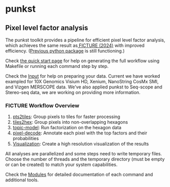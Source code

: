 # punkst

## Pixel level factor analysis

The punkst toolkit provides a pipeline for efficient pixel level factor analysis, which achieves the same result as[ FICTURE (2024)](https://doi.org/10.1038/s41592-024-02415-2) with improved efficiency. ([Previous python package](https://github.com/seqscope/ficture) is still functioning.)


Check [the quick start page](workflows/index.md) for help on generating the full workflow using Makefile or running each command step by step.

Check the [Input](input/index.md) for help on preparing your data. Current we have worked exampled for 10X Genomics Visium HD, Xenium, NanoString CosMx SMI, and Vizgen MERSCOPE data. We've also applied punkst to Seq-scope and Stereo-seq data, we are working on providing more information.

### FICTURE Workflow Overview

1. [pts2tiles](modules/pts2tiles.md): Group pixels to tiles for faster processing
2. [tiles2hex](modules/tiles2hex.md): Group pixels into non-overlapping hexagons
3. [topic-model](modules/lda4hex.md): Run factorization on the hexagon data
4. [pixel-decode](modules/pixel-decode.md): Annotate each pixel with the top factors and their probabilities
5. [Visualization](modules/visualization.md): Create a high resolution visualization of the results

All analyses are parallelized and some steps need to write temporary files. Choose the number of threads and the temporary directory (must be empty or can be created) to match your system capabilities.

Check the [Modules](modules/index.md) for detailed documentation of each command and additional tools.
